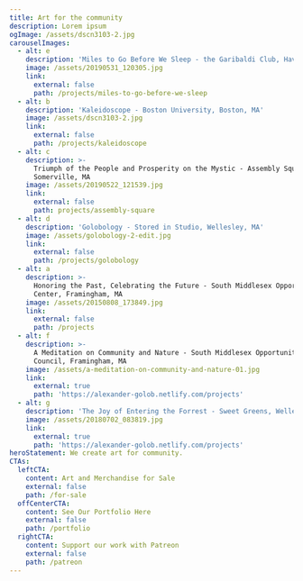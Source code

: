 ```yaml
---
title: Art for the community
description: Lorem ipsum
ogImage: /assets/dscn3103-2.jpg
carouselImages:
  - alt: e
    description: 'Miles to Go Before We Sleep - the Garibaldi Club, Haverhill, MA'
    image: /assets/20190531_120305.jpg
    link:
      external: false
      path: /projects/miles-to-go-before-we-sleep
  - alt: b
    description: 'Kaleidoscope - Boston University, Boston, MA'
    image: /assets/dscn3103-2.jpg
    link:
      external: false
      path: /projects/kaleidoscope
  - alt: c
    description: >-
      Triumph of the People and Prosperity on the Mystic - Assembly Square,
      Somerville, MA
    image: /assets/20190522_121539.jpg
    link:
      external: false
      path: projects/assembly-square
  - alt: d
    description: 'Golobology - Stored in Studio, Wellesley, MA'
    image: /assets/golobology-2-edit.jpg
    link:
      external: false
      path: /projects/golobology
  - alt: a
    description: >-
      Honoring the Past, Celebrating the Future - South Middlesex Opportunity
      Center, Framingham, MA
    image: /assets/20150808_173849.jpg
    link:
      external: false
      path: /projects
  - alt: f
    description: >-
      A Meditation on Community and Nature - South Middlesex Opportunity
      Council, Framingham, MA
    image: /assets/a-meditation-on-community-and-nature-01.jpg
    link:
      external: true
      path: 'https://alexander-golob.netlify.com/projects'
  - alt: g
    description: 'The Joy of Entering the Forrest - Sweet Greens, Wellesley, MA'
    image: /assets/20180702_083819.jpg
    link:
      external: true
      path: 'https://alexander-golob.netlify.com/projects'
heroStatement: We create art for community.
CTAs:
  leftCTA:
    content: Art and Merchandise for Sale
    external: false
    path: /for-sale
  offCenterCTA:
    content: See Our Portfolio Here
    external: false
    path: /portfolio
  rightCTA:
    content: Support our work with Patreon
    external: false
    path: /patreon
---
```



